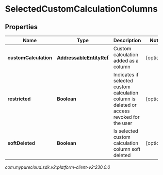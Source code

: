 # SelectedCustomCalculationColumns


## Properties

| Name | Type | Description | Notes |
| ------------ | ------------- | ------------- | ------------- |
| **customCalculation** | [**AddressableEntityRef**](AddressableEntityRef) | Custom calculation added as a column |  [optional] |
| **restricted** | **Boolean** | Indicates if selected custom calculation column is deleted or access revoked for the user |  [optional] |
| **softDeleted** | **Boolean** | Is selected custom calculation column soft deleted |  [optional] |




_com.mypurecloud.sdk.v2:platform-client-v2:230.0.0_
